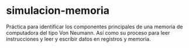 # simulacion-memoria
Práctica para identificar los componentes principales de una memoria de computadora del tipo Von Neumann. Así como su proceso para leer instrucciones y leer y escribir datos en registros y memoria.
